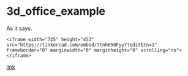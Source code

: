 # 3d_office_example

As it says.

    <iframe width="725" height="453" src="https://tinkercad.com/embed/7tnh65OFyy7?editbtn=1" frameborder="0" marginwidth="0" marginheight="0" scrolling="no"></iframe>


[link](http://koreahaos.github.io/3d_office_example)

